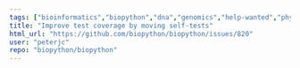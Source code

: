 ```yaml
---
tags: ["bioinformatics","biopython","dna","genomics","help-wanted","phylogenetics","protein","protein-structure","python","sequence-alignment"]
title: "Improve test coverage by moving self-tests"
html_url: "https://github.com/biopython/biopython/issues/820"
user: "peterjc"
repo: "biopython/biopython"
---
```


